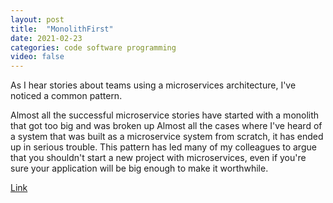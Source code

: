 ```yaml
---
layout: post
title:  "MonolithFirst"
date: 2021-02-23
categories: code software programming
video: false
---
```


As I hear stories about teams using a microservices architecture, I've noticed a common pattern.

Almost all the successful microservice stories have started with a monolith that got too big and was broken up
Almost all the cases where I've heard of a system that was built as a microservice system from scratch, it has ended up in serious trouble.
This pattern has led many of my colleagues to argue that you shouldn't start a new project with microservices, even if you're sure your application will be big enough to make it worthwhile. 

[Link](//martinfowler.com/bliki/MonolithFirst.html)
